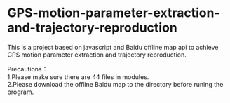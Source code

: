 # GPS-motion-parameter-extraction-and-trajectory-reproduction
This is a project based on javascript and Baidu offline map api to achieve GPS motion parameter extraction and trajectory reproduction.

Precautions：  
1.Please make sure there are 44 files in modules.  
2.Please download the offline Baidu map to the directory before runing the program.  
